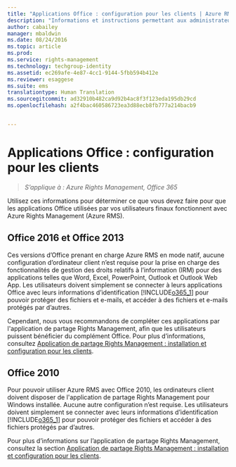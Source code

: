 ```yaml
---
title: "Applications Office : configuration pour les clients | Azure RMS"
description: "Informations et instructions permettant aux administrateurs de configurer les applications Office pour qu’elles fonctionnent avec Azure Rights Management (Azure RMS)."
author: cabailey
manager: mbaldwin
ms.date: 08/24/2016
ms.topic: article
ms.prod: 
ms.service: rights-management
ms.technology: techgroup-identity
ms.assetid: ec269afe-4e87-4cc1-9144-5fbb594b412e
ms.reviewer: esaggese
ms.suite: ems
translationtype: Human Translation
ms.sourcegitcommit: ad32910b482ca9d92b4ac8f3f123eda195db29cd
ms.openlocfilehash: a2f4bac460586723ea3d88ecb8fb777a214bacb9


---
```


# Applications Office : configuration pour les clients

>*S’applique à : Azure Rights Management, Office 365*


Utilisez ces informations pour déterminer ce que vous devez faire pour que les applications Office utilisées par vos utilisateurs finaux fonctionnent avec Azure Rights Management (Azure RMS).

## Office 2016 et Office 2013
Ces versions d’Office prenant en charge Azure RMS en mode natif, aucune configuration d’ordinateur client n’est requise pour la prise en charge des fonctionnalités de gestion des droits relatifs à l’information (IRM) pour des applications telles que Word, Excel, PowerPoint, Outlook et Outlook Web App. Les utilisateurs doivent simplement se connecter à leurs applications Office avec leurs informations d’identification [!INCLUDE[o365_1](../includes/o365_1_md.md)] pour pouvoir protéger des fichiers et e-mails, et accéder à des fichiers et e-mails protégés par d’autres.

Cependant, nous vous recommandons de compléter ces applications par l'application de partage Rights Management, afin que les utilisateurs puissent bénéficier du complément Office. Pour plus d’informations, consultez [Application de partage Rights Management : installation et configuration pour les clients](configure-sharing-app.md).

## Office 2010
Pour pouvoir utiliser Azure RMS avec Office 2010, les ordinateurs client doivent disposer de l'application de partage Rights Management pour Windows installée. Aucune autre configuration n’est requise. Les utilisateurs doivent simplement se connecter avec leurs informations d’identification [!INCLUDE[o365_1](../includes/o365_1_md.md)] pour pouvoir protéger des fichiers et accéder à des fichiers protégés par d’autres.

Pour plus d’informations sur l’application de partage Rights Management, consultez la section [Application de partage Rights Management : installation et configuration pour les clients](configure-sharing-app.md).




<!--HONumber=Aug16_HO4-->


